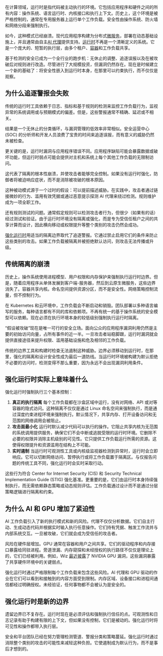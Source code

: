 在计算领域，运行时是指代码被主动执行的环境。它包括应用程序和硬件之间的所有内容：操作系统、语言运行时、内核接口和执行上下文。历史上，这个环境是被严格控制的，通常在专用服务器上运行单个工作负载。安全性由操作系统、防火墙和网络分段来强制执行。

如今，这种模式已经崩溃。现代应用程序构建为分布式[微服务](https://thenewstack.io/microservices/)，部署在动态基础设施上，并且通常由自主[AI 代理](https://thenewstack.io/ai-agents-a-comprehensive-introduction-for-developers/)提供支持。[运行时](https://thenewstack.io/cloud-native/the-cloud-native-landscape-the-runtime-layer-explained/)不再是一个清晰定义的系统。它是一个庞大的、短暂的执行层，由多个租户、[容器](https://thenewstack.io/introduction-to-containers/)和工作负载共享。

基于检测的安全已成为一个全行业的跑步机：无休止的调整、追逐误报以及在被攻破后对规则进行改造。尽管进行了大规模投资，但漏洞仍然存在。现在是时候建立一个新的基础了：将安全性嵌入到运行时本身，在那里可以约束执行，而不仅仅是观察。

## **为什么追逐警报会失败**

传统的运行时工具依赖于日志、指标和基于规则的检测来监控工作负载行为，监视异常的系统调用或与预期模式的偏差。但是，这些警报通常不精确、延迟或不相关。

结果是一个无休止的分类循环，与漏洞管理的低效率非常相似。安全运营中心 (SOC) 的分析师和开发人员浪费了宝贵的时间来追逐误报，而有意义的威胁仍然未被检查。

更关键的是，运行时漏洞与应用程序错误不同。应用程序缺陷可能会暴露数据或破坏功能，但运行时弱点可能会提供对主机和系统上每个其他工作负载的无限制访问。

这代表了隔离的根本性崩溃，并使攻击者能够完全控制。如果没有运行时强化，防御者将被迫响应症状，而不是消除被攻破的根本原因。

这种被动模式源于一个过时的假设：可以提前描述威胁。在实践中，攻击者通过链接微妙的行为、滥用有效凭据或通过恶意提示探测 AI 代理来绕过检测。规则维护成为一项全职工作。

还有规则测试的问题。通常假定规则可以检测攻击者行为，但很少（如果有的话）经过测试和验证。由于运行时环境没有隔离或强化，而是专为受信任租户之间的共享计算而设计，因此横向移动或权限提升等整个类别的攻击仍然会成功。

[强化运行时](https://edera.dev/stories/hardened-runtime-standard-for-ai-and-app-security)用适当的隔离边界取代了追逐警报。它通过禁止启用它们的条件来防止这些类别的攻击。如果工作负载被隔离并被拒绝默认访问，则攻击无法传播或升级。

## **传统隔离的崩溃**

历史上，操作系统使用进程模型、用户权限和内存保护来强制执行运行时边界。但是，随着应用程序从单体发展到客户端-服务器，然后到云原生微服务，这些边界消失了。容器共享内核。命名空间提供资源分区，而不是安全性。网络策略控制流量，但不控制行为。

在 Kubernetes 和云环境中，工作负载会不断启动和销毁。团队部署以多种语言编写的服务，每种语言都有不同的库和依赖项。不再有统一的基于操作系统的安全模型可以依赖。现在必须在执行环境本身的较低级别强制执行运行时隔离。

“假设被攻破”现在是唯一可行的安全立场。面向公众的应用程序漏洞利用仍然是主要的初始访问向量，占所有事件的近一半。一旦攻击者站稳脚跟，运行时漏洞就会提供直接途径来提升权限、滥用基础设施和危及相邻的工作负载。

传统的边界工具和构建时检查无法遏制这种威胁。边界必须移动到运行时，在那里，强化的隔离和设计安全性成为最后一道防线。当运行时环境被构建为默认拒绝不必要的访问时，检测变得不那么重要，因为永远不会出现漏洞利用条件。

## **强化运行时实际上意味着什么**

强化运行时强制执行三个基本控制：

1. **真正的执行隔离**
   每个工作负载都在沙盒区域中运行，没有对网络、API 或对等容器的隐式访问。这种隔离不仅仅是通过 Linux 命名空间来强制执行，而是通过深度约束进程环境来强制执行。默认情况下，共享内存、打开设备访问和无范围的网络调用会被阻止。
2. **攻击面最小化** 运行时默认减少代码可以执行的操作。它阻止共享内核为无范围的系统调用提供服务，确保它们不会中断或逃脱受限的运行时环境。它删除不必要的权限并消除主机级别的可见性。它只提供工作负载运行所需的资源。这使得权限提升和资源滥用在结构上不可能。
3. **实时遏制** 当运行时可观测性工具或内核级监视器检测到异常时，运行时会立即响应。它可以切断网络访问、暂停执行或将工作负载置于隔离区。与仅报告问题的传统工具不同，强化运行时会实时采取行动。

这些行为符合 Center for Internet Security (CIS) 和 Security Technical Implementation Guide (STIG) 强化基准。更重要的是，它们由运行时本身持续强制执行，而无需依赖静态策略或动态规则评估。工作负载通过设计而不是通过分层策略逻辑进行隔离和约束。

## **为什么 AI 和 GPU 增加了紧迫性**

AI 工作负载引入了新的执行模式和新的风险。代理不仅仅分析数据。它们自主行动、生成动态代码并根据实时输入执行任意操作。它们持有凭据、触发工作流并与内部系统交互。一旦被攻破，它们就会成为受信任的攻击者。

风险在硬件层增加。GPU 通常在容器和用户之间共享。它们的驱动程序和内存接口暴露给同驻进程。旁道泄漏、内存窥探和未经授权的执行路径不仅仅是理论上的，它们已经被利用。例如，Wiz [最近披露](https://edera.dev/stories/how-edera-eliminates-cve-2025-23266-container-escapes)了 NVIDIA GPU 漏洞，这些漏洞暴露了共享硬件环境中的关键弱点。

强化运行时通过严格限制每个工作负载来包含这些风险。AI 代理和 GPU 驱动的作业在它们可以看到和接触到的内容方面受到限制。内存区域、设备接口和进程间通信都经过明确授权。未经验证，任何事物都不会被认为是安全的。

## **强化运行时是新的边界**

遗留边界已不复存在。运行时现在是必须评估和强制执行信任的点。可观测性和日志记录有助于构建有限的上下文，但如果没有控制，它们是被动的。强化运行时将可见性和操作都带入执行层。

安全和平台团队已经在努力管理检测管道、警报分类和策略蔓延。强化运行时通过消除整个类别的攻击的可能性来减轻这种负担。它使遏制成为默认行为，而不是事后才想到的。